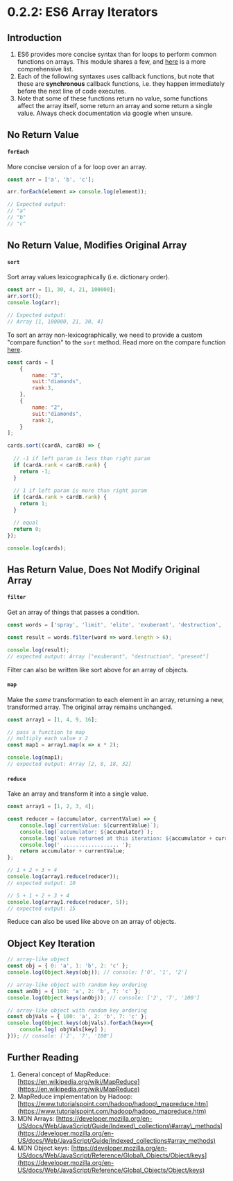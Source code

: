 # 0.2.2: ES6 Array Iterators

## Introduction

1. ES6 provides more concise syntax than for loops to perform common functions on arrays. This module shares a few, and [here](https://developer.mozilla.org/en-US/docs/Web/JavaScript/Reference/Global_Objects/Array) is a more comprehensive list.
2. Each of the following syntaxes uses callback functions, but note that these are **synchronous** callback functions, i.e. they happen immediately before the next line of code executes.
3. Note that some of these functions return no value, some functions affect the array itself, some return an array and some return a single value. Always check documentation via google when unsure.

## No Return Value

#### `forEach`

More concise version of a for loop over an array.

```javascript
const arr = ['a', 'b', 'c'];

arr.forEach(element => console.log(element));

// Expected output:
// "a"
// "b"
// "c"
```

## No Return Value, Modifies Original Array

#### `sort`

Sort array values lexicographically \(i.e. dictionary order\).

```javascript
const arr = [1, 30, 4, 21, 100000];
arr.sort();
console.log(arr);

// Expected output: 
// Array [1, 100000, 21, 30, 4]
```

To sort an array non-lexicographically, we need to provide a custom "compare function" to the `sort` method. Read more on the compare function [here](https://developer.mozilla.org/en-US/docs/Web/JavaScript/Reference/Global_Objects/Array/sort).

```javascript
const cards = [
    {
        name: "3",
        suit:"diamonds",
        rank:3,
    },
    {
        name: "2",
        suit:"diamonds",
        rank:2,
    }
];

cards.sort((cardA, cardB) => {
    
  // -1 if left param is less than right param  
  if (cardA.rank < cardB.rank) {
    return -1;
  }
  
  // 1 if left param is more than right param
  if (cardA.rank > cardB.rank) {
    return 1;
  }

  // equal
  return 0;
});

console.log(cards);
```

## Has Return Value, Does Not Modify Original Array

#### `filter`

Get an array of things that passes a condition.

```javascript
const words = ['spray', 'limit', 'elite', 'exuberant', 'destruction', 'present'];

const result = words.filter(word => word.length > 6);

console.log(result);
// expected output: Array ["exuberant", "destruction", "present"]
```

Filter can also be written like sort above for an array of objects.

#### `map`

Make the _same_ transformation to each element in an array, returning a new, transformed array. The original array remains unchanged.

```javascript
const array1 = [1, 4, 9, 16];

// pass a function to map
// multiply each value x 2
const map1 = array1.map(x => x * 2);

console.log(map1);
// expected output: Array [2, 8, 18, 32]
```

#### **`reduce`**

Take an array and transform it into a single value.

```javascript
const array1 = [1, 2, 3, 4];

const reducer = (accumulator, currentValue) => {
    console.log(`currentValue: ${currentValue}`);
    console.log(`accumulator: ${accumulator}`);
    console.log(`value returned at this iteration: ${accumulator + currentValue}`);
    console.log(' .................. ');
    return accumulator + currentValue;
};

// 1 + 2 + 3 + 4
console.log(array1.reduce(reducer));
// expected output: 10

// 5 + 1 + 2 + 3 + 4
console.log(array1.reduce(reducer, 5));
// expected output: 15
```

Reduce can also be used like above on an array of objects.

## Object Key Iteration

```javascript
// array-like object
const obj = { 0: 'a', 1: 'b', 2: 'c' };
console.log(Object.keys(obj)); // console: ['0', '1', '2']

// array-like object with random key ordering
const anObj = { 100: 'a', 2: 'b', 7: 'c' };
console.log(Object.keys(anObj)); // console: ['2', '7', '100']

// array-like object with random key ordering
const objVals = { 100: 'a', 2: 'b', 7: 'c' };
console.log(Object.keys(objVals).forEach(key=>{
    console.log( objVals[key] );
})); // console: ['2', '7', '100']
```

## Further Reading

1. General concept of MapReduce: [https://en.wikipedia.org/wiki/MapReduce](https://en.wikipedia.org/wiki/MapReduce)
2. MapReduce implementation by Hadoop: [https://www.tutorialspoint.com/hadoop/hadoop\_mapreduce.htm](https://www.tutorialspoint.com/hadoop/hadoop_mapreduce.htm)
3. MDN Arrays: [https://developer.mozilla.org/en-US/docs/Web/JavaScript/Guide/Indexed\_collections\#array\_methods](https://developer.mozilla.org/en-US/docs/Web/JavaScript/Guide/Indexed_collections#array_methods)
4. MDN Object.keys: [https://developer.mozilla.org/en-US/docs/Web/JavaScript/Reference/Global\_Objects/Object/keys](https://developer.mozilla.org/en-US/docs/Web/JavaScript/Reference/Global_Objects/Object/keys)

